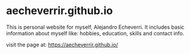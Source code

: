 # aecheverrir.github.io

This is personal website for myself, Alejandro Echeverri. It includes basic information about myself like: hobbies, education, 
skills and contact info. 

visit the page at: https://aecheverrir.github.io/



